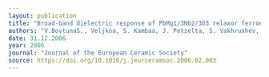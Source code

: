 ```yaml
---
layout: publication
title: "Broad-band dielectric response of PbMg1/3Nb2/3O3 relaxor ferroelectrics: Single crystals, ceramics and thin films"
authors: "V.BovtunaS., Veljkoa, S. Kambaa, J. Petzelta, S. Vakhrushev, Y. Yakymenkoc, K. Brinkmand, N. Setterd"
date: 31.12.2006
year: 2006
journal: "Journal of the European Ceramic Society"
source: https://doi.org/10.1016/j.jeurceramsoc.2006.02.003
---
```

